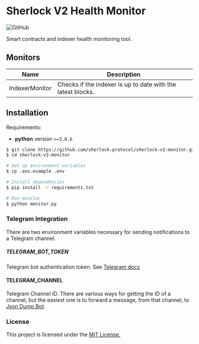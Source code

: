# Sherlock V2 Health Monitor
![GitHub](https://img.shields.io/github/license/sherlock-protocol/sherlock-v2-monitor)

Smart contracts and indexer health monitoring tool.

## Monitors

| Name | Description |
| --- | --- |
| IndexerMonitor | Checks if the indexer is up to date with the latest blocks. |

## Installation

Requirements:
 - **python** version `>=3.8.6`

```bash
$ git clone https://github.com/sherlock-protocol/sherlock-v2-monitor.git
$ cd sherlock-v2-monitor

# Set up environment variables
$ cp .env.example .env

# Install dependencies
$ pip install -r requirements.txt

# Run monitor
$ python monitor.py
```

### Telegram Integration
There are two environment variables necessary for sending notifications to a Telegram channel.

##### TELEGRAM_BOT_TOKEN
Telegram bot authentication token. See [Telegram docs](https://core.telegram.org/bots/api#authorizing-your-bot)

#### TELEGRAM_CHANNEL
Telegram Channel ID. There are various ways for getting the ID of a channel, but the easiest one is to forward a message, from that channel, to [Json Dump Bot](https://telegram.me/JsonDumpBot).

### License

This project is licensed under the [MIT License.](./LICENSE)
